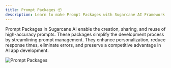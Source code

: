 ```yaml
---
title: Prompt Packages 📦
description: Learn to make Prompt Packages with Sugarcane AI Framework
---
```


Prompt Packages in Sugarcane AI enable the creation, sharing, and reuse of high-accuracy prompts. These packages simplify the development process by streamlining prompt management. They enhance personalization, reduce response times, eliminate errors, and preserve a competitive advantage in AI app development.

![Prompt Packages](public/images/sugar/prompt-packages.png)